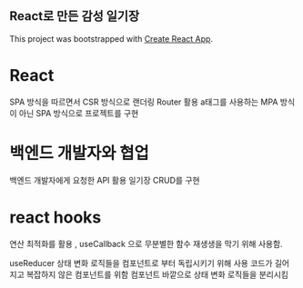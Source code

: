 ## React로 만든 감성 일기장
This project was bootstrapped with [Create React App](https://github.com/facebook/create-react-app).

# React
SPA 방식을 따르면서 CSR 방식으로 랜더링
Router 활용 a태그를 사용하는 MPA 방식이 아닌 SPA 방식으로 프로젝트를 구현

# 백엔드 개발자와 협업
백엔드 개발자에게 요청한 API 활용
일기장 CRUD를 구현

# react hooks

연산 최적화를 활용 , useCallback 으로 무분별한 함수 재생생을 막기 위해 사용함.

useReducer
상태 변화 로직들을 컴포넌트로 부터 독립시키기 위해 사용
코드가 길어지고 복잡하지 않은 컴포넌트를 위함
컴포넌트 바깥으로 상태 변화 로직들을 분리시킴

